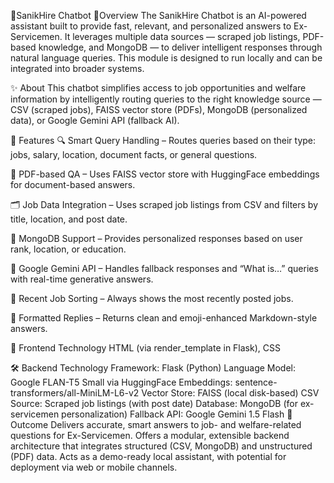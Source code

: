 🧠SanikHire Chatbot
📌Overview
The SanikHire Chatbot is an AI-powered assistant built to provide fast, relevant, and personalized answers to Ex-Servicemen. It leverages multiple data sources — scraped job listings, PDF-based knowledge, and MongoDB — to deliver intelligent responses through natural language queries. This module is designed to run locally and can be integrated into broader systems.

✨ About
This chatbot simplifies access to job opportunities and welfare information by intelligently routing queries to the right knowledge source — CSV (scraped jobs), FAISS vector store (PDFs), MongoDB (personalized data), or Google Gemini API (fallback AI).

🚀 Features
🔍 Smart Query Handling – Routes queries based on their type: jobs, salary, location, document facts, or general questions.

📄 PDF-based QA – Uses FAISS vector store with HuggingFace embeddings for document-based answers.

🗂 Job Data Integration – Uses scraped job listings from CSV and filters by title, location, and post date.

🧠 MongoDB Support – Provides personalized responses based on user rank, location, or education.

🔗 Google Gemini API – Handles fallback responses and “What is…” queries with real-time generative answers.

📅 Recent Job Sorting – Always shows the most recently posted jobs.

💬 Formatted Replies – Returns clean and emoji-enhanced Markdown-style answers.

🎨 Frontend Technology
HTML (via render_template in Flask), CSS

🛠️ Backend Technology
Framework: Flask (Python)
Language Model: Google FLAN-T5 Small via HuggingFace
Embeddings: sentence-transformers/all-MiniLM-L6-v2
Vector Store: FAISS (local disk-based)
CSV Source: Scraped job listings (with post date)
Database: MongoDB (for ex-servicemen personalization)
Fallback API: Google Gemini 1.5 Flash
🎯 Outcome
Delivers accurate, smart answers to job- and welfare-related questions for Ex-Servicemen. Offers a modular, extensible backend architecture that integrates structured (CSV, MongoDB) and unstructured (PDF) data. Acts as a demo-ready local assistant, with potential for deployment via web or mobile channels.
